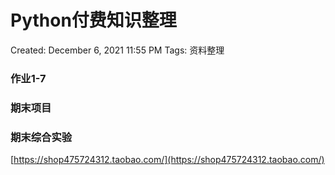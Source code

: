 # Python付费知识整理

Created: December 6, 2021 11:55 PM
Tags: 资料整理

### 作业1-7

### 期末项目

### 期末综合实验

[https://shop475724312.taobao.com/](https://shop475724312.taobao.com/)